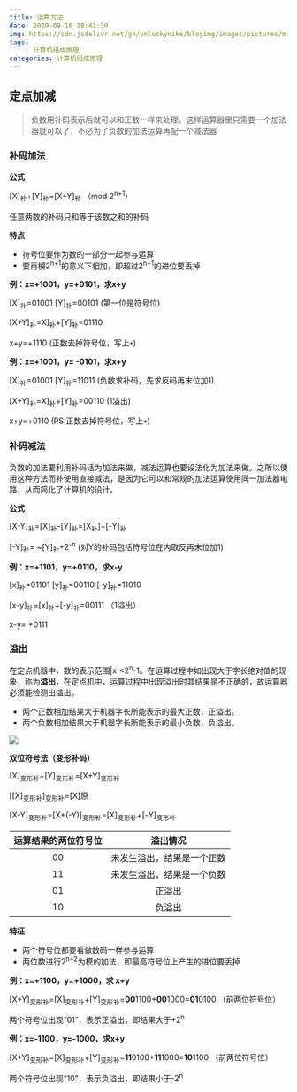 ```yaml
---
title: 运算方法
date: 2020-09-16 18:41:30
img: https://cdn.jsdelivr.net/gh/unluckynike/blogimg/images/pictures/microchips-4924170_1920.jpg
tags:
    - 计算机组成原理
categories: 计算机组成原理
---
```


## 定点加减

> 负数用补码表示后就可以和正数一样来处理。这样运算器里只需要一个加法器就可以了，不必为了负数的加法运算再配一个减法器

### 补码加法

**公式**

[X]<sub>补</sub>+[Y]<sub>补</sub>=[X+Y]<sub>补</sub>   （mod 2<sup>n+1</sup>）

任意两数的补码只和等于该数之和的补码

**特点**

-  符号位要作为数的一部分一起参与运算
- 要再模2<sup>n+1</sup>的意义下相加，即超过2<sup>n+1</sup>的进位要丢掉

**例：x=+1001，y=+0101，求x+y**

[X]<sub>补</sub>=01001 [Y]<sub>补</sub>=00101   (第一位是符号位)

[X+Y]<sub>补</sub>=X]<sub>补</sub>+[Y]<sub>补</sub>=01110

x+y=+1110          (正数去掉符号位，写上`+`)

**例：x=+1001，y= -0101，求x+y**

[X]<sub>补</sub>=01001 [Y]<sub>补</sub>=11011   (负数求补码，先求反码再末位加1)

[X+Y]<sub>补</sub>=X]<sub>补</sub>+[Y]<sub>补</sub>=00110   (1溢出)

x+y=+0110          (PS:正数去掉符号位，写上`+`)

### 补码减法

负数的加法要利用补码话为加法来做，减法运算也要设法化为加法来做。之所以使用这种方法而补使用直接减法，是因为它可以和常规的加法运算使用同一加法器电路，从而简化了计算机的设计。

**公式**

[X-Y]<sub>补</sub>=[X]<sub>补</sub>-[Y]<sub>补</sub>=[X<sub>补</sub>]+[-Y]<sub>补</sub>

[-Y]<sub>补</sub>= ~[Y]<sub>补</sub>+2<sup>-n</sup> (对Y的补码包括符号位在内取反再末位加1)

**例：x=+1101，y=+0110，求x-y**

[x]<sub>补</sub>=01101  [y]<sub>补</sub>=00110   [-y]<sub>补</sub>=11010  

[x-y]<sub>补</sub>=[x]<sub>补</sub>+[-y]<sub>补</sub>=00111  （1溢出）

x-y= +0111

### 溢出

在定点机器中，数的表示范围|x|<2<sup>n</sup>-1。在运算过程中如出现大于字长绝对值的现象，称为**溢出**，在定点机中，运算过程中出现溢出时其结果是不正确的，故运算器必须能检测出溢出。

- 两个正数相加结果大于机器字长所能表示的最大正数，正溢出。
- 两个负数相加结果大于机器字长所能表示的最小负数，负溢出。

![](https://cdn.jsdelivr.net/gh/unluckynike/blogimg/images/wulinzengblog/溢出检测.png)

**双位符号法（变形补码）**

[X]<sub>变形补</sub>+[Y]<sub>变形补</sub>=[X+Y]<sub>变形补</sub>

[[X]<sub>变形补</sub>]<sub>变形补</sub>=[X]原

[X-Y]<sub>变形补</sub>=[X+(-Y)]<sub>变形补</sub>=[X]<sub>变形补</sub>+[-Y]<sub>变形补</sub>

| 运算结果的两位符号位 |          溢出情况          |
| :------------------: | :------------------------: |
|          00          | 未发生溢出，结果是一个正数 |
|          11          | 未发生溢出，结果是一个负数 |
|          01          |           正溢出           |
|          10          |           负溢出           |

**特征**

- 两个符号位都要看做数码一样参与运算
- 两位数进行2<sup>n+2</sup>为模的加法，即最高符号位上产生的进位要丢掉

**例：x=+1100，y=+1000，求 x+y**

[X+Y]<sub>变形补</sub>=[X]<sub>变形补</sub>+[Y]<sub>变形补</sub>=**00**1100+**00**1000=**01**0100 （前两位符号位）

两个符号位出现“01”，表示正溢出，即结果大于+2<sup>n</sup>

**例：x=-1100，y=-1000，求x+y**

[X+Y]<sub>变形补</sub>=[X]<sub>变形补</sub>+[Y]<sub>变形补</sub>=**11**0100+**11**1000=**10**1100 （前两位符号位）

两个符号位出现“10”，表示负溢出，即结果小于-2<sup>n</sup>